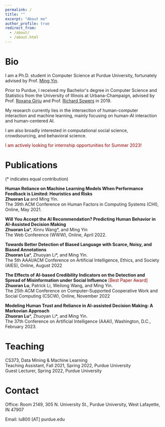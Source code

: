```yaml
---
permalink: /
title: ""
excerpt: "About me"
author_profile: true
redirect_from: 
  - /about/
  - /about.html
---
```


Bio
=====

I am a Ph.D. student in Computer Science at Purdue University, fortunately advised by Prof. [Ming Yin](http://mingyin.org/). 

Prior to Purdue, I received my Bachelor's degree in Computer Science and Statistics from the University of Illinois at Urbana-Champaign, advised by Prof. [Roxana Girju](https://linguistics.illinois.edu/directory/profile/girju) and Prof. [Richard Sowers](http://publish.illinois.edu/r-sowers/) in 2019.

My research currently lies in the intersection of human-computer interaction and machine learning, mainly focusing on human-AI interaction and human-centered AI.

I am also broadly interested in computational social science, crowdsourcing, and behavioral science.


<span style="color:#8b0000"> I am actively looking for internship opportunities for Summer 2023! </span>


Publications
====== 
(* indicates equal contribution)<br>

<strong>Human Reliance on Machine Learning Models When Performance Feedback is Limited: Heuristics and Risks</strong><br>
**Zhuoran Lu** and Ming Yin.<br>
The 39th ACM Conference on Human Factors in Computing Systems (CHI), Online, May 2021.

<strong>Will You Accept the AI Recommendation? Predicting Human Behavior in AI-Assisted Decision Making</strong> <br>
**Zhuoran Lu**\*, Xinru Wang\*, and Ming Yin <br>
The Web Conference (WWW), Online, April 2022.<br>

<strong>Towards Better Detection of Biased Language with Scarce, Noisy, and Biased Annotations</strong> <br>
**Zhuoran Lu**\*, Zhuoyan Li\*, and Ming Yin.<br>
The 5th AAAI/ACM Conference on Artificial Intelligence, Ethics, and Society (AIES), Online, August 2022<br>

<strong>The Effects of AI-based Credibility Indicators on the Detection and Spread of Misinformation under Social Influence</strong><span style="color:#8b0000"> [Best Paper Award]</span><br>
**Zhuoran Lu**, Patrick Li, Weilong Wang, and Ming Yin.<br>
The 25th ACM Conference on Computer-Supported Cooperative Work and Social Computing (CSCW), Online, November 2022<br>

<strong>Modeling Human Trust and Reliance in AI-assisted Decision Making: A Markovian Approach</strong><br>
**Zhuoran Lu**\*, Zhuoyan Li\*, and Ming Yin.<br>
The 37th Conference on Artificial Intelligence (AAAI), Washington, D.C., February 2023.


Teaching
====== 

CS373, Data Mining & Machine Learning<br>
Teaching Assistant, Fall 2021, Spring 2022, Purdue University<br>
Guest Lecturer, Spring 2022, Purdue University<br>

Contact
=====

Office: Room 2149, 305 N. University St., Purdue University, West Lafayette, IN 47907

Email: lu800 [AT] purdue.edu

